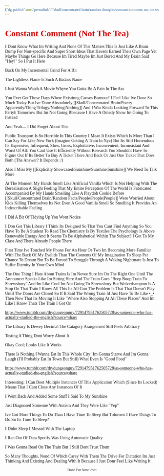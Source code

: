 ```yaml
---
{"dg-publish":true,"permalink":"/skull/concentrated-brain/random-thoughts/constant-comment-not-the-tea/","title":"Constant Comment (Not The Tea)","dgShowLocalGraph":"true/false"}
---
```


<style id="Force_Custom_Fonts" type="text/css">@font-face{font-style:normal;font-family:"Merriweather";src:local("Merriweather")}@font-face{font-style:bolder;font-family:"Merriweather";src:local("Merriweather")}@font-face{font-style:normal;font-family:"Merriweather";src:local("Merriweather");unicode-range:U+0-FF,U+2E80-9FFF,U+F900-FAFF,U+FE30-FE4F,U+20000-2FA1F}@font-face{font-style:bolder;font-family:"Merriweather";src:local("Merriweather");unicode-range:U+0-FF,U+2E80-9FFF,U+F900-FAFF,U+FE30-FE4F,U+20000-2FA1F}@font-face{font-style:normal;font-family:"Merriweather";src:local("Merriweather");unicode-range:U+0-FF}@font-face{font-style:bolder;font-family:"Merriweather";src:local("Merriweather");unicode-range:U+0-FF}:not(pre):not(code):not(textarea):not(tt):not(kbd):not(samp):not(var){font-family:"Merriweather"!important}pre,code,textarea,tt,kbd,samp,var{font-family:monospace!important}pre *,code *,textarea *,tt *,kbd *,samp *,var *{font-family:monospace!important} </style>

# <span style="color:#CD0000">Constant Comment (Not The Tea)</span>
I Dont Know What Im Writing And None Of This Matters
This Is Just Like A Brain Dump For Non-specific And Super Short Ideas That Havent Earned Their Own Page Yet
Maybe Things Go Here Because Im Tired
Maybe Im Just Bored And My Brain Said "Hey!" So I Put It Here

Back On My Incremental Grind For A Bit

The Lightless Flame Is Such A Badass Name

I Just Wanna Watch A Movie
Whyve You Gotta Be A Pain In The Ass

You Ever Get Those Days Where Existinng Causes Burnout?
I Feel Like Ive Done So Much Today But Ive Done Absoulutely [[Skull/Concentrated Brain/Poetry Apparently/Thing Trilogy/Nothing\|Nothing]]
And I Was Kinda Looking Forward To This Partyh Tomorrow But Im Not Going Bbecause I Have A Omedy Show Im Going To Instead

And Yeah.... I Did Forget About This

Public Transport Is So Horrible In This Country
I Mean It Exists Which Is More Than I Can Say For Like New York (Imagine Getting A Tram In Nyc)
But Its Still Horrendous
Its Expensive, Infrequent, Slow, Gross, Exploitative, Inconvenient, Inconsistant And Worst Of All: You Cant Use It Efficiently Without Research
You Shouldnt Have To Figure Out If Its Better To Buy A Ticket There And Back Or Just One Ticket That Does Both
(The Answer? It Depends :/)

Also I Miss My [[Explicitly Showcased/Sunshine/Sunshine\|Sunshine]]
We Need To Talk More 

At The Moment My Hands Smell Like Artificial Vanilla Which Is Not Helping With The Derealisation
A Slight Feeling That My Entire Perception Of The World Is Fabricated Accompanied By My Hands Smelling Like A Playdoh Cookie Before [[Skull/Concentrated Brain/Random Facts/People/People\|People]] Were Worried About Kids Killing Themselves
Its Not Even A Good Vanilla Smell So Smelling It Provides An Indescribable Feeling

I Did A Bit Of Tidying Up
You Wont Notice

 I Don Get This Library
I Think Its Designed So That You Cant Find Anything
 So You Have To Be A Student To Read
The Chemistry Is By Textiles 
The Psychology Is Above Renewable Energy
 And It Seems To Be Alphabetical Within The Subject?
I Got To My Class And There Already People There

 First Time Ive Touched My Phone For An Hour Or Two
Im Becoming More Familiar With The Back Of My Eyelids Than The Contents Of My Imagination
To Sleep Per Chance To Dream But To Be Forced To Struggle Through A Waking Nightmare Is Just To Suffer Eternity In Your Own Mind

 The One Thing I Hate About Trains Is Im Nevee Sure Im On The Right One Until The Announcer Speaks
Like Im Sitting Here And The Train Goes "Beep Boop Train To Shrewsbury" And Im Like Cool
 Im Not Going To Shrewsbury But Wolverhampton Is A Stop On That Train 
I Know All This Its All Goo
 The Problem Is That That Doesn't Play Until The Doors Are Closed
So If It Said The Wrong Train Id Just Have To Be Like •_•
 Then Now That Its Moving It Like "Where Also Stopping At All These Places" And Im Like I Know 
Thats The Train I Got On

https://www.tumblr.com/thydungeonguy/729147951762505728/as-someone-who-has-actually-studied-the-english?source=share

The Library Is Dewey Decimal 
The Catagory Arangement Still Feels Arbitrary

Testing A Thing
Dont Worry About It

Okay Cool; Looks Like It Works

There Is Nothing I Wanna Eat In This Whole City!
Im Gonna Starve And Im Gonna Laugh 
(I'll Probably Eat In Town But Still)
What Even Is "Good Food"

https://www.tumblr.com/thydungeonguy/729147951762505728/as-someone-who-has-actually-studied-the-english?source=share

Interesting: I Can Boot Multiple Instances Of This Application Which (Since Its Locked) Means That I Cant Close Any Instances Of It

I Went Back And Added Some Stuff I Said To My Sunshine 

Just Diagnosed Someone With Autism And They Were Like "Yep"

Ive Got More Things To Do Than I Have Time To Sleep But Tolorrow I Have Things To Do So Its Time To Sleep?

I Didnt Sleep I Messed With The Laptop 

I Ran Out Of Data
Spotify Was Using Automatic Quality 

I Was Gonna Read On The Train But I Still Dont Trust Them

So Many Thoughts, Nond Of Which Carey With Them The Drive For Dictation 
Im Just Thinking And Existing And Dealing With It Because I Just Donr Feel Like Writing It



<center><sub>Done For Now \^w^ </sub></center>


<script src="https://utteranc.es/client.js"
        repo="WonderingGodling/My-Mind-Space"
        issue-term="title"
        theme="preferred-color-scheme"
        crossorigin="anonymous"
        async>
</script>